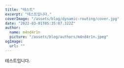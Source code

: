 ```yaml
---
title: "테스트"
excerpt: "테스트입니다."
coverImage: "/assets/blog/dynamic-routing/cover.jpg"
date: "2022-03-01T05:35:07.322Z"
author:
  name: m4nd4r1n
  picture: "/assets/blog/authors/m4nd4r1n.jpeg"
ogImage:
  url: ""
---
```


테스트입니다.
